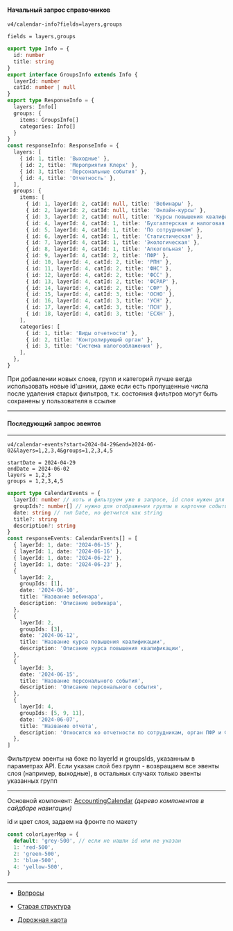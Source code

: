 #### Начальный запрос справочников

```
v4/calendar-info?fields=layers,groups
```

```
fields = layers,groups
```

```ts
export type Info = {
  id: number
  title: string
}
export interface GroupsInfo extends Info {
  layerId: number
  catId: number | null
}
export type ResponseInfo = {
  layers: Info[]
  groups: {
    items: GroupsInfo[]
    categories: Info[]
  }
}
const responseInfo: ResponseInfo = {
  layers: [
    { id: 1, title: 'Выходные' },
    { id: 2, title: 'Мероприятия Клерк' },
    { id: 3, title: 'Персональные события' },
    { id: 4, title: 'Отчетность' },
  ],
  groups: {
    items: [
      { id: 1, layerId: 2, catId: null, title: 'Вебинары' },
      { id: 2, layerId: 2, catId: null, title: 'Онлайн-курсы' },
      { id: 3, layerId: 2, catId: null, title: 'Курсы повышения квалификации' },
      { id: 4, layerId: 4, catId: 1, title: 'Бухгалтерская и налоговая' },
      { id: 5, layerId: 4, catId: 1, title: 'По сотрудникам' },
      { id: 6, layerId: 4, catId: 1, title: 'Статистическая' },
      { id: 7, layerId: 4, catId: 1, title: 'Экологическая' },
      { id: 8, layerId: 4, catId: 1, title: 'Алкогольная' },
      { id: 9, layerId: 4, catId: 2, title: 'ПФР' },
      { id: 10, layerId: 4, catId: 2, title: 'РПН' },
      { id: 11, layerId: 4, catId: 2, title: 'ФНС' },
      { id: 12, layerId: 4, catId: 2, title: 'ФСС' },
      { id: 13, layerId: 4, catId: 2, title: 'ФСРАР' },
      { id: 14, layerId: 4, catId: 2, title: 'СФР' },
      { id: 15, layerId: 4, catId: 3, title: 'ОСНО' },
      { id: 16, layerId: 4, catId: 3, title: 'УСН' },
      { id: 17, layerId: 4, catId: 3, title: 'ПСН' },
      { id: 18, layerId: 4, catId: 3, title: 'ЕСХН' },
    ],
    categories: [
      { id: 1, title: 'Виды отчетности' },
      { id: 2, title: 'Контролирующий орган' },
      { id: 3, title: 'Система налогооблажения' },
    ],
  },
}
```

При добавлении новых слоев, групп и категорий лучше вегда использовать новые id'шники, даже если есть пропущенные числа после удаления старых фильтров, т.к. состояния фильтров могут быть сохранены у пользователя в ссылке

---
#### Последующий запрос эвентов

---

```
v4/calendar-events?start=2024-04-29&end=2024-06-02&layers=1,2,3,4&groups=1,2,3,4,5
```

```
startDate = 2024-04-29
endDate = 2024-06-02
layers = 1,2,3
groups = 1,2,3,4,5
```

```ts
export type CalendarEvents = {
  layerId: number // хоть и фильтруем уже в запросе, id слоя нужен для цвета
  groupIds?: number[] // нужно для отображения группы в карточке события - "УСН"
  date: string // тип Date, но фетчится как string
  title?: string
  description?: string
}
const responseEvents: CalendarEvents[] = [
  { layerId: 1, date: '2024-06-15' },
  { layerId: 1, date: '2024-06-16' },
  { layerId: 1, date: '2024-06-22' },
  { layerId: 1, date: '2024-06-23' },
  {
    layerId: 2,
    groupIds: [1],
    date: '2024-06-10',
    title: 'Название вебинара',
    description: 'Описание вебинара',
  },
  {
    layerId: 2,
    groupIds: [3],
    date: '2024-06-12',
    title: 'Название курса повышения квалификации',
    description: 'Описание курса повышения квалификации',
  },
  {
    layerId: 3,
    date: '2024-06-15',
    title: 'Название персонального события',
    description: 'Описание персонального события',
  },
  {
    layerId: 4,
    groupIds: [5, 9, 11],
    date: '2024-06-07',
    title: 'Название отчета',
    description: 'Относится ко отчетности по сотрудникам, орган ПФР и ФНС',
  },
]
```

Фильтруем эвенты на бэке по layerId и groupsIds, указанным в параметрах API. Если указан слой без групп - возвращаем все эвенты слоя (например, выходные), в остальных случаях только эвенты указанных групп

---

Основной компонент: [AccountingCalendar](AccountingCalendar/AccountingCalendar.md) *(дерево компонентов в сайдбаре навигации)*

id и цвет слоя, задаем на фронте по макету
```ts
const colorLayerMap = {
  default: 'grey-500', // если не нашли id или не указан
  1: 'red-500',
  2: 'green-500',
  3: 'blue-500',
  4: 'yellow-500',
}
```


---

- [Вопросы](questions.md)

- [Старая структура](old_structure.md)

- [Дорожная карта](road_map.md)
